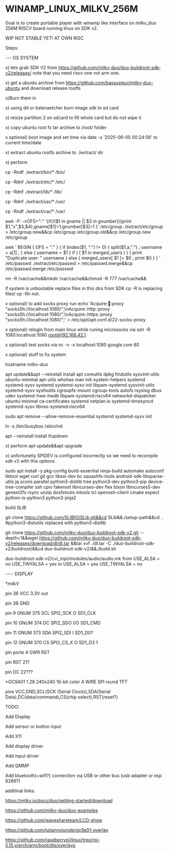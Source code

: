 # WINAMP_LINUX_MILKV_256M

Goal is to create portable player with winamp like interface on milkv_duo 256M RISCV board running linux on SDK v2.

WIP NOT STABLE YET! AT OWN RISC

Steps:

--- OS SYSTEM

x) lets grab SDK V2 from https://github.com/milkv-duo/duo-buildroot-sdk-v2/releases/ note that you need riscv one not arm one.

x) get a ubuntu archive from https://github.com/bassusteur/milkv-duo-ubuntu and download release rootfs

o)Burn them in

x) using dd or balenaetcher burn image sdk to sd card

x) resize partition 2 on sdcard to fill whole card but do not wipe it

x) copy ubuntu root fs tar archive to /root/ folder

x optional) boot image and set time via date -s '2025-06-05 00:24:56' to current time/date

x) extract ubuntu rootfs archive to ./extract/ dir

x) perform 

cp -Rndf ./extract/bin/* /bin/

cp -Rdnf ./extract/etc/* /etc/ 

cp -Rdnf ./extract/lib/* /lib/ 

cp -Rdnf ./extract/usr/* /usr/ 

cp -Rndf ./extract/var/* /var/ 

 awk -F: -vOFS=":" '{if(!($1 in gname || $3 in gnumber)){print $1,"x",$3,$4};gname[$1]=1;gnumber[$3]=1
}' /etc/group ./extract/etc/group > /etc/group.new&&cp /etc/group /etc/group.old&&cp /etc/group.new /etc/group

awk '  BEGIN {     OFS = ":"   }   { if (index($1, ":") != 0) {       split($1,a,":") ;      username = a[1]  ;   } else {       username = $1     }    if ( ( $1 in merged_users ) ) {
    print "Duplicate user: " username    } else {       merged_users[ $1 ]= $0  ;       print $0     }   } ' /etc/passwd ./extract/etc/passwd > /etc/passwd.merge&&cp /etc/passwd.merge /etc/passwd

rm -R /var/cache&&mkdir /var/cache&&chmod -R 777 /var/cache&&

if system is unbootable replace files in this dirs from SDK cp -R is replacing files! cp -Rn not.


x optional) to add socks proxy run echo 'Acquire::socks::proxy "socks5h://localhost:1080/";\nAcquire::http::proxy "socks5h://localhost:1080/";\nAcquire::https::proxy "socks5h://localhost:1080/";' >  /etc/apt/apt.conf.d/22-socks-proxy

x optional) relogin from main linux while runing microsocks via ssh -R 1080:localhost:1080  root@192.168.42.1

x optional) test socks via nc -v -x localhost:1080 google.com 80

x optional) stuff to fix system

hostname milkv-duo

apt update&&apt --reinstall install apt coreutils dpkg findutils sysvinit-utils ubuntu-minimal apt-utils whohas man init-system-helpers systemd systemd-sysv  systemd systemd-sysv init libpam-systemd  sysvinit-utils systemd-sysv sysfsutils cgroupfs-mount cgroup-tools autofs rsyslog  dbus  udev  systemd-hwe-hwdb libpam-systemd:riscv64 networkd-dispatcher ubuntu-minimal ca-certificates systemd netplan.io systemd-timesyncd systemd-sysv libnss-systemd:riscv64

sudo apt remove --allow-remove-essential systemd systemd-sysv init

ln -s /bin/busybox /sbin/init 

apt --reinstall install ifupdown





 

x) perform apt update&&apt upgrade

x) unfortunetly SPIDEV is configured incorrectly so we need to recompile sdk v2 with this options

sudo apt install -y pkg-config build-essential ninja-build automake autoconf libtool wget curl git gcc libssl-dev bc squashfs-tools android-sdk-libsparse-utils jq scons parallel python3-distlib  tree python3-dev python3-pip device-tree-compiler ssh cpio fakeroot libncurses-dev flex bison libncurses5-dev genext2fs rsync unzip dosfstools mtools tcl openssh-client cmake expect python-is-python3 python3-jinja2

build SLIB

 git clone https://github.com/SLIBIO/SLib.git&&cd SLib&&./setup-path&&cd .. #python3-distutils replaced with python3-distlib 

git clone https://github.com/milkv-duo/duo-buildroot-sdk-v2.git --depth=1&&wget https://github.com/milkv-duo/duo-buildroot-sdk-v2/releases/download/dl/dl.tar
&&tar xvf ./dl.tar -C ./duo-buildroot-sdk-v2/buildroot/&&cd duo-buildroot-sdk-v2/&&./build.sh

duo-buildroot-sdk-v2/cvi_mpi/modules/audio/audio.mk
from
USE_ALSA = no
USE_TINYALSA = yes
to
USE_ALSA = yes
USE_TINYALSA = no



---- DISPLAY

*milkV

pin 36 VCC 3.3V out

pin 38 GND 

pin 9  GNUM 375 SCL SPI2_SCK O SD1_CLK

pin 10 GNUM 374 DC SPI2_SDO I/O SD1_CMD 

pin 11 GNUM 373 SDA SPI2_SDI I SD1_D0?

pin 12 GNUM 370 CS SPI2_CS_X O SD1_D3 1

pin porte 4 GWR RST

pin RST 21? 

pin DC 22???

*GC9A01 1.28 240x240  16-bit color 4 WIRE SPI  round TFT 

pins VCC,GND,SCL(SCK (Serial Clock)),SDA(Serial Data),DC(data/command),CS(chip select),RST(reset?)


TODO:

Add Display

Add sensor or button input

Add X11

Add display driver

Add input driver

Add QMMP

Add bluetooth(+wifi?) connection via USB or other bus (usb adapter or esp 8266?)


additinal links:

https://milkv.io/docs/duo/getting-started/download

https://github.com/milkv-duo/duo-examples

https://github.com/waveshareteam/LCD-show

https://github.com/juliannojungle/gc9a01-overlay

https://github.com/raspberrypi/linux/tree/rpi-5.15.y/arch/arm/boot/dts/overlays


